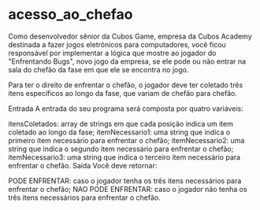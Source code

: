 # acesso_ao_chefao
Como desenvolvedor sênior da Cubos Game, empresa da Cubos Academy destinada a fazer jogos eletrônicos para computadores, você ficou responsável por implementar a lógica que mostre ao jogador do "Enfrentando Bugs", novo jogo da empresa, se ele pode ou não entrar na sala do chefão da fase em que ele se encontra no jogo.

Para ter o direito de enfrentar o chefão, o jogador deve ter coletado três itens específicos ao longo da fase, que variam de chefão para chefão.

Entrada
A entrada do seu programa será composta por quatro variáveis:

itensColetados: array de strings em que cada posição indica um item coletado ao longo da fase;
itemNecessario1: uma string que indica o primeiro item necessário para enfrentar o chefão;
itemNecessario2: uma string que indica o segundo item necessário para enfrentar o chefão;
itemNecessario3: uma string que indica o terceiro item necessário para enfrentar o chefão.
Saída
Você deve retornar:

PODE ENFRENTAR: caso o jogador tenha os três itens necessários para enfrentar o chefão;
NAO PODE ENFRENTAR: caso o jogador não tenha os três itens necessários para enfrentar o chefão.
